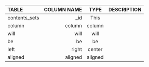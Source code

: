|TABLE|COLUMN NAME|TYPE|DESCRIPTION|
|:---------|----------:|:----------:|:----------:|
|contents_sets|_id |This||
|column|column|column||
|will|will|will||
|be|be|be||
|left|right|center||
|aligned|aligned|aligned||
